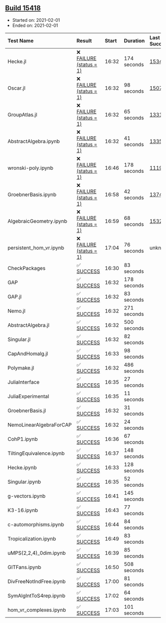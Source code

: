 ## [Build 15418](https://oscarci.mathematik.uni-kl.de/job/oscar/15418/)

* Started on: 2021-02-01
* Ended on: 2021-02-01

| Test Name    | Result | Start | Duration | Last Success | First Failure |
|:-------------|:-------|:------|:---------|:-------------|:--------------|
| Hecke.jl | ❌ [FAILURE (status = 1)](https://oscarci.mathematik.uni-kl.de/job/oscar/15418/artifact/logs/build-15418/Hecke.jl.log) | 16:32 | 174 seconds | [15344](https://oscarci.mathematik.uni-kl.de/job/oscar/15344/) | [15348](https://oscarci.mathematik.uni-kl.de/job/oscar/15348/) |
| Oscar.jl | ❌ [FAILURE (status = 1)](https://oscarci.mathematik.uni-kl.de/job/oscar/15418/artifact/logs/build-15418/Oscar.jl.log) | 16:32 | 98 seconds | [15079](https://oscarci.mathematik.uni-kl.de/job/oscar/15079/) | [15080](https://oscarci.mathematik.uni-kl.de/job/oscar/15080/) |
| GroupAtlas.jl | ❌ [FAILURE (status = 1)](https://oscarci.mathematik.uni-kl.de/job/oscar/15418/artifact/logs/build-15418/GroupAtlas.jl.log) | 16:32 | 65 seconds | [13311](https://oscarci.mathematik.uni-kl.de/job/oscar/13311/) | [13312](https://oscarci.mathematik.uni-kl.de/job/oscar/13312/) |
| AbstractAlgebra.ipynb | ❌ [FAILURE (status = 1)](https://oscarci.mathematik.uni-kl.de/job/oscar/15418/artifact/logs/build-15418/AbstractAlgebra.ipynb.log) | 16:32 | 41 seconds | [13355](https://oscarci.mathematik.uni-kl.de/job/oscar/13355/) | [13356](https://oscarci.mathematik.uni-kl.de/job/oscar/13356/) |
| wronski-poly.ipynb | ❌ [FAILURE (status = 1)](https://oscarci.mathematik.uni-kl.de/job/oscar/15418/artifact/logs/build-15418/wronski-poly.ipynb.log) | 16:46 | 178 seconds | [11192](https://oscarci.mathematik.uni-kl.de/job/oscar/11192/) | [11193](https://oscarci.mathematik.uni-kl.de/job/oscar/11193/) |
| GroebnerBasis.ipynb | ❌ [FAILURE (status = 1)](https://oscarci.mathematik.uni-kl.de/job/oscar/15418/artifact/logs/build-15418/GroebnerBasis.ipynb.log) | 16:58 | 42 seconds | [13748](https://oscarci.mathematik.uni-kl.de/job/oscar/13748/) | [13749](https://oscarci.mathematik.uni-kl.de/job/oscar/13749/) |
| AlgebraicGeometry.ipynb | ❌ [FAILURE (status = 1)](https://oscarci.mathematik.uni-kl.de/job/oscar/15418/artifact/logs/build-15418/AlgebraicGeometry.ipynb.log) | 16:59 | 68 seconds | [15322](https://oscarci.mathematik.uni-kl.de/job/oscar/15322/) | [15323](https://oscarci.mathematik.uni-kl.de/job/oscar/15323/) |
| persistent_hom_vr.ipynb | ❌ [FAILURE (status = 1)](https://oscarci.mathematik.uni-kl.de/job/oscar/15418/artifact/logs/build-15418/persistent_hom_vr.ipynb.log) | 17:04 | 76 seconds | unknown | unknown |
| CheckPackages | ✅ [SUCCESS](https://oscarci.mathematik.uni-kl.de/job/oscar/15418/artifact/logs/build-15418/CheckPackages.log) | 16:30 | 83 seconds |  |  |
| GAP | ✅ [SUCCESS](https://oscarci.mathematik.uni-kl.de/job/oscar/15418/artifact/logs/build-15418/GAP.log) | 16:32 | 178 seconds |  |  |
| GAP.jl | ✅ [SUCCESS](https://oscarci.mathematik.uni-kl.de/job/oscar/15418/artifact/logs/build-15418/GAP.jl.log) | 16:32 | 83 seconds |  |  |
| Nemo.jl | ✅ [SUCCESS](https://oscarci.mathematik.uni-kl.de/job/oscar/15418/artifact/logs/build-15418/Nemo.jl.log) | 16:32 | 271 seconds |  |  |
| AbstractAlgebra.jl | ✅ [SUCCESS](https://oscarci.mathematik.uni-kl.de/job/oscar/15418/artifact/logs/build-15418/AbstractAlgebra.jl.log) | 16:32 | 500 seconds |  |  |
| Singular.jl | ✅ [SUCCESS](https://oscarci.mathematik.uni-kl.de/job/oscar/15418/artifact/logs/build-15418/Singular.jl.log) | 16:32 | 82 seconds |  |  |
| CapAndHomalg.jl | ✅ [SUCCESS](https://oscarci.mathematik.uni-kl.de/job/oscar/15418/artifact/logs/build-15418/CapAndHomalg.jl.log) | 16:33 | 98 seconds |  |  |
| Polymake.jl | ✅ [SUCCESS](https://oscarci.mathematik.uni-kl.de/job/oscar/15418/artifact/logs/build-15418/Polymake.jl.log) | 16:32 | 486 seconds |  |  |
| JuliaInterface | ✅ [SUCCESS](https://oscarci.mathematik.uni-kl.de/job/oscar/15418/artifact/logs/build-15418/JuliaInterface.log) | 16:35 | 27 seconds |  |  |
| JuliaExperimental | ✅ [SUCCESS](https://oscarci.mathematik.uni-kl.de/job/oscar/15418/artifact/logs/build-15418/JuliaExperimental.log) | 16:35 | 11 seconds |  |  |
| GroebnerBasis.jl | ✅ [SUCCESS](https://oscarci.mathematik.uni-kl.de/job/oscar/15418/artifact/logs/build-15418/GroebnerBasis.jl.log) | 16:32 | 31 seconds |  |  |
| NemoLinearAlgebraForCAP | ✅ [SUCCESS](https://oscarci.mathematik.uni-kl.de/job/oscar/15418/artifact/logs/build-15418/NemoLinearAlgebraForCAP.log) | 16:32 | 24 seconds |  |  |
| CohP1.ipynb | ✅ [SUCCESS](https://oscarci.mathematik.uni-kl.de/job/oscar/15418/artifact/logs/build-15418/CohP1.ipynb.log) | 16:36 | 67 seconds |  |  |
| TiltingEquivalence.ipynb | ✅ [SUCCESS](https://oscarci.mathematik.uni-kl.de/job/oscar/15418/artifact/logs/build-15418/TiltingEquivalence.ipynb.log) | 16:37 | 148 seconds |  |  |
| Hecke.ipynb | ✅ [SUCCESS](https://oscarci.mathematik.uni-kl.de/job/oscar/15418/artifact/logs/build-15418/Hecke.ipynb.log) | 16:33 | 128 seconds |  |  |
| Singular.ipynb | ✅ [SUCCESS](https://oscarci.mathematik.uni-kl.de/job/oscar/15418/artifact/logs/build-15418/Singular.ipynb.log) | 16:35 | 52 seconds |  |  |
| g-vectors.ipynb | ✅ [SUCCESS](https://oscarci.mathematik.uni-kl.de/job/oscar/15418/artifact/logs/build-15418/g-vectors.ipynb.log) | 16:41 | 145 seconds |  |  |
| K3-16.ipynb | ✅ [SUCCESS](https://oscarci.mathematik.uni-kl.de/job/oscar/15418/artifact/logs/build-15418/K3-16.ipynb.log) | 16:43 | 77 seconds |  |  |
| c-automorphisms.ipynb | ✅ [SUCCESS](https://oscarci.mathematik.uni-kl.de/job/oscar/15418/artifact/logs/build-15418/c-automorphisms.ipynb.log) | 16:44 | 84 seconds |  |  |
| Tropicalization.ipynb | ✅ [SUCCESS](https://oscarci.mathematik.uni-kl.de/job/oscar/15418/artifact/logs/build-15418/Tropicalization.ipynb.log) | 16:49 | 83 seconds |  |  |
| uMPS(2,2,4)_0dim.ipynb | ✅ [SUCCESS](https://oscarci.mathematik.uni-kl.de/job/oscar/15418/artifact/logs/build-15418/uMPS-2-2-4-_0dim.ipynb.log) | 16:39 | 85 seconds |  |  |
| GITFans.ipynb | ✅ [SUCCESS](https://oscarci.mathematik.uni-kl.de/job/oscar/15418/artifact/logs/build-15418/GITFans.ipynb.log) | 16:50 | 508 seconds |  |  |
| DivFreeNotIndFree.ipynb | ✅ [SUCCESS](https://oscarci.mathematik.uni-kl.de/job/oscar/15418/artifact/logs/build-15418/DivFreeNotIndFree.ipynb.log) | 17:00 | 81 seconds |  |  |
| SymAlgIntToS4rep.ipynb | ✅ [SUCCESS](https://oscarci.mathematik.uni-kl.de/job/oscar/15418/artifact/logs/build-15418/SymAlgIntToS4rep.ipynb.log) | 17:02 | 64 seconds |  |  |
| hom_vr_complexes.ipynb | ✅ [SUCCESS](https://oscarci.mathematik.uni-kl.de/job/oscar/15418/artifact/logs/build-15418/hom_vr_complexes.ipynb.log) | 17:03 | 101 seconds |  |  |
